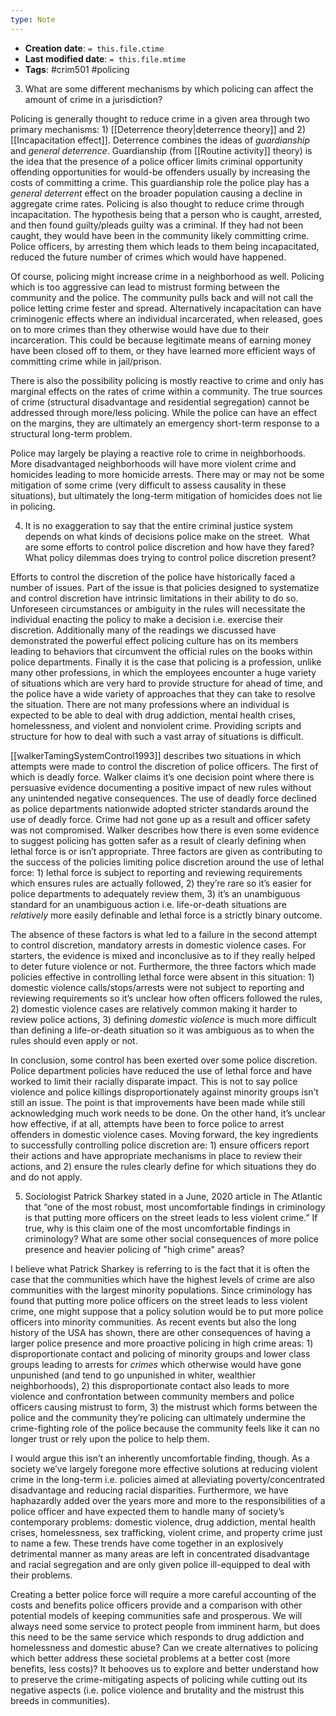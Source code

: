 ```yaml
---
type: Note
---
```


* **Creation date**: `= this.file.ctime`
* **Last modified date**: `= this.file.mtime`
* **Tags**: #crim501 #policing 

3) What are some different mechanisms by which policing can affect the amount of crime in a jurisdiction?

Policing is generally thought to reduce crime in a given area through two primary mechanisms: 1) [[Deterrence theory|deterrence theory]] and 2) [[Incapacitation effect]]. Deterrence combines the ideas of _guardianship_ and _general deterrence_. Guardianship (from [[Routine activity]] theory) is the idea that the presence of a police officer limits criminal opportunity offending opportunities for would-be offenders usually by increasing the costs of committing a crime. This guardianship role the police play has a _general deterrent_ effect on the broader population causing a decline in aggregate crime rates. Policing is also thought to reduce crime through incapacitation. The hypothesis being that a person who is caught, arrested, and then found guilty/pleads guilty was a criminal. If they had not been caught, they would have been in the community likely committing crime. Police officers, by arresting them which leads to them being incapacitated, reduced the future number of crimes which would have happened.

Of course, policing might increase crime in a neighborhood as well. Policing which is too aggressive can lead to mistrust forming between the community and the police. The community pulls back and will not call the police letting crime fester and spread. Alternatively incapacitation can have criminogenic effects where an individual incarcerated, when released, goes on to more crimes than they otherwise would have due to their incarceration. This could be because legitimate means of earning money have been closed off to them, or they have learned more efficient ways of committing crime while in jail/prison.

There is also the possibility policing is mostly reactive to crime and only has marginal effects on the rates of crime within a community. The true sources of crime (structural disadvantage and residential segregation) cannot be addressed through more/less policing. While the police can have an effect on the margins, they are ultimately an emergency short-term response to a structural long-term problem.

Police may largely be playing a reactive role to crime in neighborhoods. More disadvantaged neighborhoods will have more violent crime and homicides leading to more homicide arrests. There may or may not be some mitigation of some crime (very difficult to assess causality in these situations), but ultimately the long-term mitigation of homicides does not lie in policing.

4) It is no exaggeration to say that the entire criminal justice system depends on what kinds of decisions police make on the street.  What are some efforts to control police discretion and how have they fared?  What policy dilemmas does trying to control police discretion present?

Efforts to control the discretion of the police have historically faced a number of issues. Part of the issue is that policies designed to systematize and control discretion have intrinsic limitations in their ability to do so. Unforeseen circumstances or ambiguity in the rules will necessitate the individual enacting the policy to make a decision i.e. exercise their discretion. Additionally many of the readings we discussed have demonstrated the powerful effect policing culture has on its members leading to behaviors that circumvent the official rules on the books within police departments. Finally it is the case that policing is a profession, unlike many other professions, in which the employees encounter a huge variety of situations which are very hard to provide structure for ahead of time, and the police have a wide variety of approaches that they can take to resolve the situation. There are not many professions where an individual is expected to be able to deal with drug addiction, mental health crises, homelessness, and violent and nonviolent crime. Providing scripts and structure for how to deal with such a vast array of situations is difficult.

[[walkerTamingSystemControl1993]] describes two situations in which attempts were made to control the discretion of police officers. The first of which is deadly force. Walker claims it’s one decision point where there is persuasive evidence documenting a positive impact of new rules without any unintended negative consequences. The use of deadly force declined as police departments nationwide adopted stricter standards around the use of deadly force. Crime had not gone up as a result and officer safety was not compromised. Walker describes how there is even some evidence to suggest policing has gotten safer as a result of clearly defining when lethal force is or isn’t appropriate. Three factors are given as contributing to the success of the policies limiting police discretion around the use of lethal force: 1) lethal force is subject to reporting and reviewing requirements which ensures rules are actually followed, 2) they’re rare so it’s easier for police departments to adequately review them, 3) it’s an unambiguous standard for an unambiguous action i.e. life-or-death situations are _relatively_ more easily definable and lethal force is a strictly binary outcome.

The absence of these factors is what led to a failure in the second attempt to control discretion, mandatory arrests in domestic violence cases. For starters, the evidence is mixed and inconclusive as to if they really helped to deter future violence or not. Furthermore, the three factors which made policies effective in controlling lethal force were absent in this situation: 1) domestic violence calls/stops/arrests were not subject to reporting and reviewing requirements so it’s unclear how often officers followed the rules, 2) domestic violence cases are relatively common making it harder to review police actions, 3) defining _domestic violence_ is much more difficult than defining a life-or-death situation so it was ambiguous as to when the rules should even apply or not.

In conclusion, some control has been exerted over some police discretion. Police department policies have reduced the use of lethal force and have worked to limit their racially disparate impact. This is not to say police violence and police killings disproportionately against minority groups isn’t still an issue. The point is that improvements have been made while still acknowledging much work needs to be done. On the other hand, it’s unclear how effective, if at all, attempts have been to force police to arrest offenders in domestic violence cases. Moving forward, the key ingredients to successfully controlling police discretion are: 1) ensure officers report their actions and have appropriate mechanisms in place to review their actions, and 2) ensure the rules clearly define for which situations they do and do not apply.

5) Sociologist Patrick Sharkey stated in a June, 2020 article in The Atlantic that “one of the most robust, most uncomfortable findings in criminology is that putting more officers on the street leads to less violent crime.” If true, why is this claim one of the most uncomfortable findings in criminology? What are some other social consequences of more police presence and heavier policing of "high crime" areas?

I believe what Patrick Sharkey is referring to is the fact that it is often the case that the communities which have the highest levels of crime are also communities with the largest minority populations. Since criminology has found that putting more police officers on the street leads to less violent crime, one might suppose that a policy solution would be to put more police officers into minority communities. As recent events but also the long history of the USA has shown, there are other consequences of having a larger police presence and more proactive policing in high crime areas: 1) disproportionate contact and policing of minority groups and lower class groups leading to arrests for _crimes_ which otherwise would have gone unpunished (and tend to go unpunished in whiter, wealthier neighborhoods), 2) this disproportionate contact also leads to more violence and confrontation between community members and police officers causing mistrust to form, 3) the mistrust which forms between the police and the community they’re policing can ultimately undermine the crime-fighting role of the police because the community feels like it can no longer trust or rely upon the police to help them.

I would argue this isn’t an inherently uncomfortable finding, though. As a society we’ve largely foregone more effective solutions at reducing violent crime in the long-term i.e. policies aimed at alleviating poverty/concentrated disadvantage and reducing racial disparities. Furthermore, we have haphazardly added over the years more and more to the responsibilities of a police officer and have expected them to handle many of society’s contemporary problems: domestic violence, drug addiction, mental health crises, homelessness, sex trafficking, violent crime, and property crime just to name a few. These trends have come together in an explosively detrimental manner as many areas are left in concentrated disadvantage and racial segregation and are only given police ill-equipped to deal with their problems.

Creating a better police force will require a more careful accounting of the costs and benefits police officers provide and a comparison with other potential models of keeping communities safe and prosperous. We will always need some service to protect people from imminent harm, but does this need to be the same service which responds to drug addiction and homelessness and domestic abuse? Can we create alternatives to policing which better address these societal problems at a better cost (more benefits, less costs)? It behooves us to explore and better understand how to preserve the crime-mitigating aspects of policing while cutting out its negative aspects (i.e. police violence and brutality and the mistrust this breeds in communities).